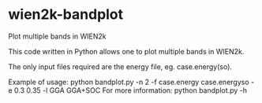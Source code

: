 # wien2k-bandplot
Plot multiple bands in WIEN2k

This code written in Python allows one to plot multiple bands in WIEN2k.

The only input files required are the energy file, eg. case.energy(so).

Example of usage: python bandplot.py -n 2 -f case.energy case.energyso -e 0.3 0.35 -l GGA GGA+SOC
For more information: python bandplot.py -h
